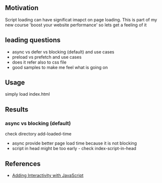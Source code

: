 <h2>Motivation</h2>
Script loading can have significat imapct on page loading. This is part of my new course 'boost your website performance' so lets get a feeling of it

<h2>leading questions</h2>
<ul>
<li>async vs defer vs blocking (default) and use cases</li>
<li>preload vs prefetch and use cases</li>
<li>does it refer also to css file </li>
<li>good samples to make me feel what is going on</li>
</ul>

<h2>Usage</h2>
simply load index.html

<h2>Results</h2>
<h3>async vs blocking (default)</h3>
check directory add-loaded-time
<ul>
 <li>async provide better page load time because it is not blocking</li>
 <li>script in head might be too early - check index-script-in-head</li>
</ul>

<h2>References</h2>
<ul>
<li><a href='https://web.dev/articles/critical-rendering-path/adding-interactivity-with-javascript'>Adding Interactivity with JavaScript
</a></li>
</ul>
